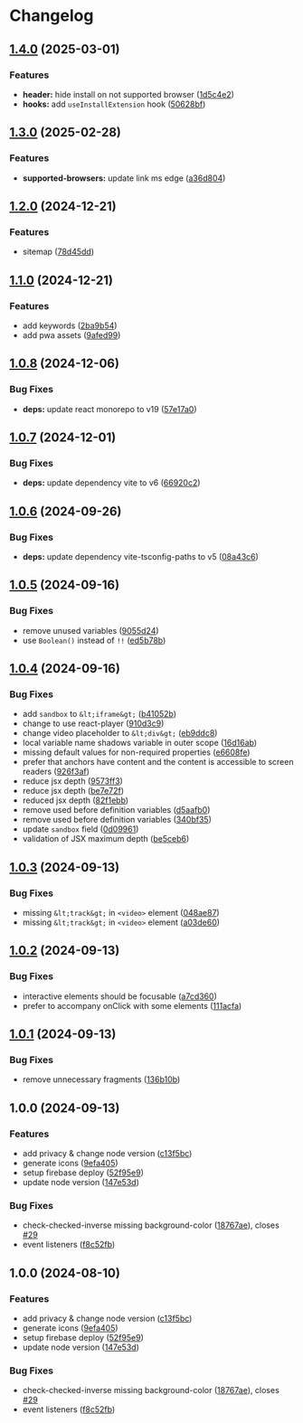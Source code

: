 # Changelog

## [1.4.0](https://github.com/thangved/ctu-extension-landing/compare/v1.3.0...v1.4.0) (2025-03-01)

### Features

- **header:** hide install on not supported browser ([1d5c4e2](https://github.com/thangved/ctu-extension-landing/commit/1d5c4e2acded5c5b6e0a2410fa38f56c99f84de6))
- **hooks:** add `useInstallExtension` hook ([50628bf](https://github.com/thangved/ctu-extension-landing/commit/50628bfe5ecffa364729eb06d3c96db5daede47f))

## [1.3.0](https://github.com/thangved/ctu-extension-landing/compare/v1.2.0...v1.3.0) (2025-02-28)

### Features

- **supported-browsers:** update link ms edge ([a36d804](https://github.com/thangved/ctu-extension-landing/commit/a36d804326a31c33d99b349c353e2afa72f453f2))

## [1.2.0](https://github.com/thangved/ctu-extension-landing/compare/v1.1.0...v1.2.0) (2024-12-21)

### Features

- sitemap ([78d45dd](https://github.com/thangved/ctu-extension-landing/commit/78d45dd06ad260cda1eaf3ecf2d3b0fc44a6db33))

## [1.1.0](https://github.com/thangved/ctu-extension-landing/compare/v1.0.8...v1.1.0) (2024-12-21)

### Features

- add keywords ([2ba9b54](https://github.com/thangved/ctu-extension-landing/commit/2ba9b54eb24973c4da4012b074bed00fcf6b5b0c))
- add pwa assets ([9afed99](https://github.com/thangved/ctu-extension-landing/commit/9afed997142c8da48332dfd1630fed1400af428b))

## [1.0.8](https://github.com/thangved/ctu-extension-landing/compare/v1.0.7...v1.0.8) (2024-12-06)

### Bug Fixes

- **deps:** update react monorepo to v19 ([57e17a0](https://github.com/thangved/ctu-extension-landing/commit/57e17a02d10b4e1fa593e075f7f9c9c230192cd7))

## [1.0.7](https://github.com/thangved/ctu-extension-landing/compare/v1.0.6...v1.0.7) (2024-12-01)

### Bug Fixes

- **deps:** update dependency vite to v6 ([66920c2](https://github.com/thangved/ctu-extension-landing/commit/66920c2383724c102eaa40acbfa8b49ed9d43aec))

## [1.0.6](https://github.com/thangved/ctu-extension-landing/compare/v1.0.5...v1.0.6) (2024-09-26)

### Bug Fixes

- **deps:** update dependency vite-tsconfig-paths to v5 ([08a43c6](https://github.com/thangved/ctu-extension-landing/commit/08a43c628548d1a0d37433d78923f07a65cab8e7))

## [1.0.5](https://github.com/thangved/ctu-extension-landing/compare/v1.0.4...v1.0.5) (2024-09-16)

### Bug Fixes

- remove unused variables ([9055d24](https://github.com/thangved/ctu-extension-landing/commit/9055d2407e2b20cc7aedff4116bbf7a3ed092829))
- use `Boolean()` instead of `!!` ([ed5b78b](https://github.com/thangved/ctu-extension-landing/commit/ed5b78b931a5d18e2f7fa62c61b93d7794d27fe6))

## [1.0.4](https://github.com/thangved/ctu-extension-landing/compare/v1.0.3...v1.0.4) (2024-09-16)

### Bug Fixes

- add `sandbox` to `&lt;iframe&gt;` ([b41052b](https://github.com/thangved/ctu-extension-landing/commit/b41052becb0d9f2e8dde9f0a158285195d25b783))
- change to use react-player ([910d3c9](https://github.com/thangved/ctu-extension-landing/commit/910d3c939af1d1c3387821341880e81a9f3d61e1))
- change video placeholder to `&lt;div&gt;` ([eb9ddc8](https://github.com/thangved/ctu-extension-landing/commit/eb9ddc8019fc396c4b3ad8fa20747b0aef89a3bc))
- local variable name shadows variable in outer scope ([16d16ab](https://github.com/thangved/ctu-extension-landing/commit/16d16ab4194cf7599bf8dff43431797d8e536e09))
- missing default values for non-required properties ([e6608fe](https://github.com/thangved/ctu-extension-landing/commit/e6608fe774d3017cfb4925909cf5701849477c08))
- prefer that anchors have content and the content is accessible to screen readers ([926f3af](https://github.com/thangved/ctu-extension-landing/commit/926f3af148ced0fcb0018418ba98c45293c473d6))
- reduce jsx depth ([9573ff3](https://github.com/thangved/ctu-extension-landing/commit/9573ff350123295ec79de5e0cf6619b508d09837))
- reduce jsx depth ([be7e72f](https://github.com/thangved/ctu-extension-landing/commit/be7e72ff600540411a21c464509f75e309f00735))
- reduced jsx depth ([82f1ebb](https://github.com/thangved/ctu-extension-landing/commit/82f1ebb519bdfe04dc61ab17b8b3e5d6422742be))
- remove used before definition variables ([d5aafb0](https://github.com/thangved/ctu-extension-landing/commit/d5aafb040b8d57b43a803e810de47c948dfce8cb))
- remove used before definition variables ([340bf35](https://github.com/thangved/ctu-extension-landing/commit/340bf35013494aea3660631342a980f4a2b928e1))
- update `sandbox` field ([0d09961](https://github.com/thangved/ctu-extension-landing/commit/0d0996145713a020c45abbba66ccbdfb7741c57f))
- validation of JSX maximum depth ([be5ceb6](https://github.com/thangved/ctu-extension-landing/commit/be5ceb67fc9e18c6b487de56cd39c4d1ccaa21bf))

## [1.0.3](https://github.com/thangved/ctu-extension-landing/compare/v1.0.2...v1.0.3) (2024-09-13)

### Bug Fixes

- missing `&lt;track&gt;` in `<video>` element ([048ae87](https://github.com/thangved/ctu-extension-landing/commit/048ae87da6c521999c0525cb406e1fe491a53b2e))
- missing `&lt;track&gt;` in `<video>` element ([a03de60](https://github.com/thangved/ctu-extension-landing/commit/a03de606cf06f21a592e284643bde3934262da33))

## [1.0.2](https://github.com/thangved/ctu-extension-landing/compare/v1.0.1...v1.0.2) (2024-09-13)

### Bug Fixes

- interactive elements should be focusable ([a7cd360](https://github.com/thangved/ctu-extension-landing/commit/a7cd360f7bc2e34e236e8a4a24a6eb73a90723c7))
- prefer to accompany onClick with some elements ([111acfa](https://github.com/thangved/ctu-extension-landing/commit/111acfa4784be50a1bb465988209d56ff36ebbca))

## [1.0.1](https://github.com/thangved/ctu-extension-landing/compare/v1.0.0...v1.0.1) (2024-09-13)

### Bug Fixes

- remove unnecessary fragments ([136b10b](https://github.com/thangved/ctu-extension-landing/commit/136b10b1d420b717925d04e1bab930a25f6142ad))

## 1.0.0 (2024-09-13)

### Features

- add privacy & change node version ([c13f5bc](https://github.com/thangved/ctu-extension-landing/commit/c13f5bcb01b279a5f513e9da53e12526273c805d))
- generate icons ([9efa405](https://github.com/thangved/ctu-extension-landing/commit/9efa4051165693dca78d267073329420ea6a2933))
- setup firebase deploy ([52f95e9](https://github.com/thangved/ctu-extension-landing/commit/52f95e9e5a2acec48718bdf6980640dd0bf62486))
- update node version ([147e53d](https://github.com/thangved/ctu-extension-landing/commit/147e53db88a164c9a6a703781606009c73d8c20e))

### Bug Fixes

- check-checked-inverse missing background-color ([18767ae](https://github.com/thangved/ctu-extension-landing/commit/18767ae7e5aacefd4f031f955b84f7573bcdec79)), closes [#29](https://github.com/thangved/ctu-extension-landing/issues/29)
- event listeners ([f8c52fb](https://github.com/thangved/ctu-extension-landing/commit/f8c52fbbfc0208decdeeba0218d27bbd0f4bb116))

## 1.0.0 (2024-08-10)

### Features

- add privacy & change node version ([c13f5bc](https://github.com/thangved/ctu-extension-landing/commit/c13f5bcb01b279a5f513e9da53e12526273c805d))
- generate icons ([9efa405](https://github.com/thangved/ctu-extension-landing/commit/9efa4051165693dca78d267073329420ea6a2933))
- setup firebase deploy ([52f95e9](https://github.com/thangved/ctu-extension-landing/commit/52f95e9e5a2acec48718bdf6980640dd0bf62486))
- update node version ([147e53d](https://github.com/thangved/ctu-extension-landing/commit/147e53db88a164c9a6a703781606009c73d8c20e))

### Bug Fixes

- check-checked-inverse missing background-color ([18767ae](https://github.com/thangved/ctu-extension-landing/commit/18767ae7e5aacefd4f031f955b84f7573bcdec79)), closes [#29](https://github.com/thangved/ctu-extension-landing/issues/29)
- event listeners ([f8c52fb](https://github.com/thangved/ctu-extension-landing/commit/f8c52fbbfc0208decdeeba0218d27bbd0f4bb116))
